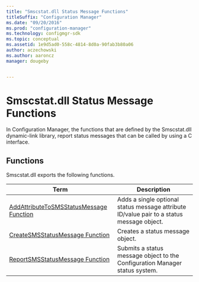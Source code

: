 ```yaml
---
title: "Smscstat.dll Status Message Functions"
titleSuffix: "Configuration Manager"
ms.date: "09/20/2016"
ms.prod: "configuration-manager"
ms.technology: configmgr-sdk
ms.topic: conceptual
ms.assetid: 1e9d5ad0-558c-4814-8d0a-90fab3b80a06
author: aczechowski
ms.author: aaroncz
manager: dougeby


---
```

# Smscstat.dll Status Message Functions
In Configuration Manager, the functions that are defined by the Smscstat.dll dynamic-link library, report status messages that can be called by using a C interface.  

## Functions  
 Smscstat.dll exports the following functions.  

|Term|Description|  
|----------|-----------------|  
|[AddAttributeToSMSStatusMessage Function](../../../../../develop/reference/core/servers/manage/addattributetosmsstatusmessage-function.md)|Adds a single optional status message attribute ID/value pair to a status message object.|  
|[CreateSMSStatusMessage Function](../../../../../develop/reference/core/servers/manage/createsmsstatusmessage-function.md)|Creates a status message object.|  
|[ReportSMSStatusMessage Function](../../../../../develop/reference/core/servers/manage/reportsmsstatusmessage-function.md)|Submits a status message object to the Configuration Manager status system.|  
